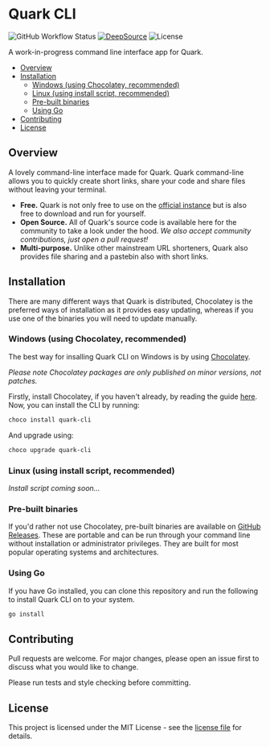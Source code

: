 # Quark CLI

![GitHub Workflow Status](https://img.shields.io/github/workflow/status/quark-links/quark-cli/CI/master) [![DeepSource](https://deepsource.io/gh/quark-links/quark-cli.svg/?label=active+issues&show_trend=true)](https://deepsource.io/gh/quark-links/quark-cli/?ref=repository-badge) ![License](https://img.shields.io/github/license/quark-links/quark-cli)

A work-in-progress command line interface app for Quark.

<!-- TOC -->

- [Overview](#overview)
- [Installation](#installation)
    - [Windows (using Chocolatey, recommended)](#windows-using-chocolatey-recommended)
    - [Linux (using install script, recommended)](#linux-using-install-script-recommended)
    - [Pre-built binaries](#pre-built-binaries)
    - [Using Go](#using-go)
- [Contributing](#contributing)
- [License](#license)

<!-- /TOC -->

## Overview

A lovely command-line interface made for Quark. Quark command-line allows you to quickly create short links, share your code and share files without leaving your terminal.

- **Free.** Quark is not only free to use on the [official instance](https://vh7.uk) but is also free to download and run for yourself.
- **Open Source.** All of Quark's source code is available here for the community to take a look under the hood. _We also accept community contributions, just open a pull request!_
- **Multi-purpose.** Unlike other mainstream URL shorteners, Quark also provides file sharing and a pastebin also with short links.

## Installation

There are many different ways that Quark is distributed, Chocolatey is the preferred ways of installation as it provides easy updating, whereas if you use one of the binaries you will need to update manually.

### Windows (using Chocolatey, recommended)

The best way for insalling Quark CLI on Windows is by using [Chocolatey](https://chocolatey.org/).

_Please note Chocolatey packages are only published on minor versions, not patches._

Firstly, install Chocolatey, if you haven't already, by reading the guide [here](https://chocolatey.org/install). Now, you can install the CLI by running:

```powershell
choco install quark-cli
```

And upgrade using:

```powershell
choco upgrade quark-cli
```

### Linux (using install script, recommended)

_Install script coming soon..._

### Pre-built binaries

If you'd rather not use Chocolatey, pre-built binaries are available on [GitHub Releases](https://github.com/quark-links/quark-cli/releases). These are portable and can be run through your command line without installation or administrator privileges. They are built for most popular operating systems and architectures.

### Using Go

If you have Go installed, you can clone this repository and run the following to install Quark CLI on to your system.

```bash
go install
```

## Contributing

Pull requests are welcome. For major changes, please open an issue first to discuss what you would like to change.

Please run tests and style checking before committing.

## License

This project is licensed under the MIT License - see the [license file](LICENSE) for details.
